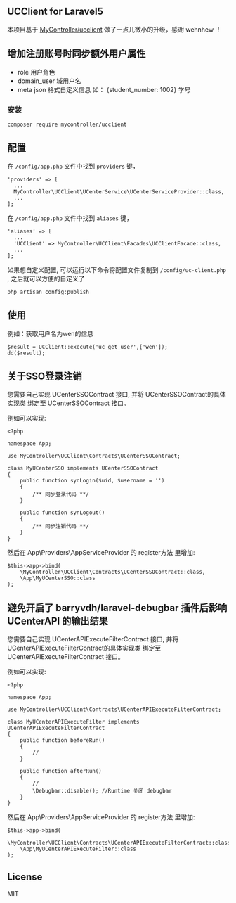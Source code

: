 ## UCClient for Laravel5

本项目基于 [MyController/ucclient](https://github.com/MyController/ucclient) 做了一点儿微小的升级，感谢 wehnhew ！

## 增加注册账号时同步额外用户属性
- role 用户角色
- domain_user 域用户名
- meta json 格式自定义信息 如： {student_number: 1002} 学号

### 安装

  ```shell
  composer require mycontroller/ucclient
  ```

## 配置

在 `/config/app.php` 文件中找到 `providers` 键，

  ```shell
  'providers' => [
    ...
    MyController\UCClient\UCenterService\UCenterServiceProvider::class,
    ...
  ];
  ```

在 `/config/app.php` 文件中找到 `aliases` 键，

  ```shell
  'aliases' => [
    ...
    'UCClient' => MyController\UCClient\Facades\UCClientFacade::class,
    ...
  ];
  ```

如果想自定义配置, 可以运行以下命令将配置文件复制到 `/config/uc-client.php` , 之后就可以方便的自定义了

  ```shell
  php artisan config:publish
  ```

## 使用

例如：获取用户名为wen的信息
  ```shell
  $result = UCClient::execute('uc_get_user',['wen']);
  dd($result);
  ```
  
## 关于SSO登录注销

您需要自己实现 UCenterSSOContract 接口, 并将 UCenterSSOContract的具体实现类 绑定至 UCenterSSOContract 接口。

例如可以实现:
 ```shell
 <?php
 
 namespace App;
 
 use MyController\UCClient\Contracts\UCenterSSOContract;
 
 class MyUCenterSSO implements UCenterSSOContract
 {
     public function synLogin($uid, $username = '')
     {
         /** 同步登录代码 **/
     }
 
     public function synLogout()
     {
         /** 同步注销代码 **/
     }
 }
 ```
 
然后在 App\Providers\AppServiceProvider 的 register方法 里增加:
  ```shell
  $this->app->bind(
      \MyController\UCClient\Contracts\UCenterSSOContract::class,
      \App\MyUCenterSSO::class
  );
  ```
  
## 避免开启了 barryvdh/laravel-debugbar 插件后影响 UCenterAPI 的输出结果

您需要自己实现 UCenterAPIExecuteFilterContract 接口, 并将 UCenterAPIExecuteFilterContract的具体实现类 绑定至 UCenterAPIExecuteFilterContract 接口。

例如可以实现:
 ```shell
 <?php
 
 namespace App;
 
 use MyController\UCClient\Contracts\UCenterAPIExecuteFilterContract;
 
 class MyUCenterAPIExecuteFilter implements UCenterAPIExecuteFilterContract
 {
     public function beforeRun()
     {
         //
     }
 
     public function afterRun()
     {
         //
         \Debugbar::disable(); //Runtime 关闭 debugbar
     }
 }
 ```
 
然后在 App\Providers\AppServiceProvider 的 register方法 里增加:
  ```shell
  $this->app->bind(
      \MyController\UCClient\Contracts\UCenterAPIExecuteFilterContract::class,
      \App\MyUCenterAPIExecuteFilter::class
  );
  ```
  
## License

MIT
